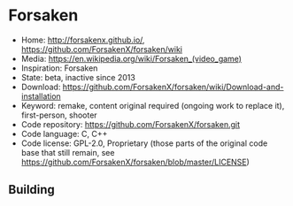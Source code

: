# Forsaken

- Home: http://forsakenx.github.io/, https://github.com/ForsakenX/forsaken/wiki
- Media: https://en.wikipedia.org/wiki/Forsaken_(video_game)
- Inspiration: Forsaken
- State: beta, inactive since 2013
- Download: https://github.com/ForsakenX/forsaken/wiki/Download-and-installation
- Keyword: remake, content original required (ongoing work to replace it), first-person, shooter
- Code repository: https://github.com/ForsakenX/forsaken.git
- Code language: C, C++
- Code license: GPL-2.0, Proprietary (those parts of the original code base that still remain, see https://github.com/ForsakenX/forsaken/blob/master/LICENSE)

## Building
